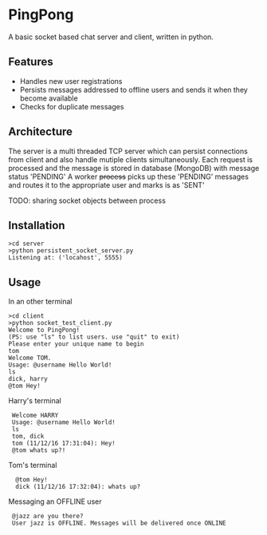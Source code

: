 # PingPong
A basic socket based chat server and client, written in python.


## Features
- Handles new user registrations
- Persists messages addressed to offline users and sends it when they become available
- Checks for duplicate messages

## Architecture

The server is a multi threaded TCP server which can persist connections from client 
and also handle mutiple clients simultaneously.
Each request is processed and the message is stored in database (MongoDB) with message status 'PENDING'
A worker ~~process~~ picks up these 'PENDING' messages and routes it to the appropriate user and marks is as 'SENT'

TODO: sharing socket objects between process

## Installation
    >cd server
    >python persistent_socket_server.py
    Listening at: ('locahost', 5555)

## Usage
In an other terminal

    >cd client
    >python socket_test_client.py
    Welcome to PingPong!
    (PS: use "ls" to list users. use "quit" to exit)
    Please enter your unique name to begin
    tom
    Welcome TOM.
    Usage: @username Hello World!
    ls
    dick, harry
    @tom Hey!
    
 Harry's terminal
 
     Welcome HARRY
     Usage: @username Hello World!
     ls
     tom, dick
     tom (11/12/16 17:31:04): Hey!
     @tom whats up?!
     
Tom's terminal

      @tom Hey!
      dick (11/12/16 17:32:04): whats up?
      
 Messaging an OFFLINE user
 
     @jazz are you there?
     User jazz is OFFLINE. Messages will be delivered once ONLINE
